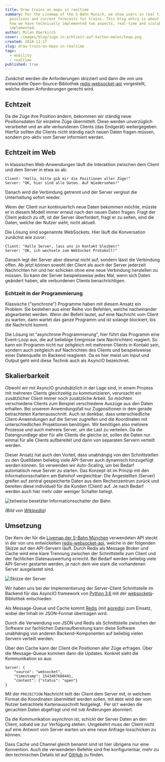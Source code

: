 ```yaml
---
title: Draw trains on maps in realtime
summary: For the Livemap of the S-Bahn Munich, we show users in real time the
  positions and current forecasts for trains. This blog entry is about
  how we have technically implemented two aspects, real-time and scalability.
  implemented.
author: Milan Oberkirch
cover: /images/blog/zuge-in-echtzeit-auf-karten-malen/tmap.png
created: 2018-11-17
slug: draw-train-on-maps-in-realtime
tags:
  - mobility
  - realtime
published: true
---
```


Zunächst werden die Anforderungen skizziert und dann die von uns entwickelte Open-Source-Bibliothek [redis-websocket-api](https://github.com/geops/redis-websocket-api) vorgestellt, welche diesen Anforderungen gerecht wird.

## Echtzeit

Da die Züge ihre Position ändern, bekommen wir ständig neue Positionsdaten für einzelne Züge übermittelt. Diese werden unverzüglich verarbeitet und an alle verbundenen Clients (das Endgerät) weitergegeben. Hierfür sollten die Clients nicht ständig nach neuen Daten fragen müssen, sondern pro-aktiv vom Server informiert werden.

## Echtzeit im Web

In klassischen Web-Anwendungen läuft die Interaktion zwischen dem Client und dem Server in etwa so ab:

    Client: "Hallo, bitte gib mir die Positionen aller Züge!"
    Server: "OK, hier sind alle Daten. Auf Wiedersehen!"


Danach wird die Verbindung getrennt und der Server vergisst die Unterhaltung sofort wieder.

Wenn der Client nun kontinuierlich neue Daten bekommen möchte, müsste er in diesem Modell immer erneut nach den neuen Daten fragen. Fragt der Client jedoch zu oft, ist der Server überfordert, fragt er zu selten, sind die Daten, welche der Nutzer sieht, nicht aktuell.

Die Lösung sind sogenannte WebSockets. Hier läuft die Konversation zunächst wie zuvor:

    Client: "Hallo Server, lass uns in Kontakt bleiben!"
    Server: "OK, ich wechsele zum WebSocket Protokoll!"


Danach legt der Server aber diesmal nicht auf, sondern lässt die Verbindung offen. Ab jetzt können sowohl der Client als auch der Server jederzeit Nachrichten hin und her schicken ohne eine neue Verbindung herstellen zu müssen. So kann der Server beispielsweise jedes Mal, wenn sich Daten geändert haben, alle verbundenen Clients benachrichtigen.

### Echtzeit in der Programmierung

Klassische ("synchrone") Programme haben mit diesem Ansatz ein Problem: Sie bestehen aus einer Reihe von Befehlen, welche nacheinander abgearbeitet werden. Wenn der Befehl lautet, auf eine Nachricht vom Client zu warten, dann wartet das ganze Programm und ist solange blockiert, bis die Nachricht kommt.

Die Lösung ist "asynchrone Programmierung", hier führt das Programm eine Event-Loop aus, die auf beliebige Ereignisse (wie Nachrichten) reagiert. So kann ein Programm nicht nur zeitgleich mit mehreren Clients in Kontakt sein, sondern auch zeitgleich auf Nachrichten des Clients und beispielsweise einer Datenquelle im Backend reagieren. Da es hier meist um Input und Output geht wird diese Technik auch als AsyncIO bezeichnet.

## Skalierbarkeit

Obwohl wir mit AsyncIO grundsätzlich in der Lage sind, in einem Prozess mit mehreren Clients gleichzeitig zu kommunizieren, verursacht ein zusätzlicher Client immer noch zusätzliche Arbeit. So möchten verschiedene Clients zum Beispiel verschiedene Auszüge aus den Daten erhalten. Bei unserem Anwendungsfall nur Zugpositionen in dem gerade betrachteten Kartenausschnitt. Auch ist denkbar, dass unterschiedliche Client-Anwendungen auf die Server zugreifen und die Koordinaten mit unterschiedlichen Projektionen benötigen. Wir benötigen also mehrere Prozesse und auch mehrere Server, um die Last zu verteilen. Da die Datengrundlage aber für alle Clients die gleiche ist, sollen die Daten nur einmal für alle Clients aufbereitet und dann von separaten Servern verteilt werden.

Dieser Ansatz hat auch den Vorteil, dass unabhängig von den Schnittstellen zu den Quelldaten beliebig viele API-Server auch dynamisch hinzugefügt werden können. So verwenden wir Auto-Scaling, um bei Bedarf automatisch neue Server zu starten. Das Konzept ist im Prinzip mit den Informationsschaltern am Bahnhof vergleichbar: Die Angestellten (Server) greifen auf zentral gespeicherte Daten aus dem Rechenzentrum zurück und bereiten diese individuell für die Kunden (Client) auf. Je nach Bedarf werden auch hier mehr oder weniger Schalter belegt.

![teilweise besetzter Informationsschalter der Bahn](/images/blog/zuge-in-echtzeit-auf-karten-malen/DB_Informationsschalter_small.jpg)

_(Bild von [Wikipedia](https://de.wikipedia.org/wiki/Datei:DB_Informationsschalter.jpg))_

## Umsetzung

Der Kern der für die [Livemap der S-Bahn München](https://geops.de/sbahnm-live) verwendeten API steckt in der von uns entwickelten [redis-websocket-api](https://github.com/geops/redis-websocket-api), welche in der folgenden Skizze auf den API-Servern läuft. Durch Redis als Message Broker und Cache wird eine klare Trennung zwischen der Schnittstelle zum Client und der fachlichen Datenauswertung erreicht. Bei Bedarf werden beliebig viele API-Server gestartet werden, je nach dem wie stark die vorhandenen Server ausgelastet sind.

![Skizze der Server](/images/blog/zuge-in-echtzeit-auf-karten-malen/t.png)

Wir haben uns bei der Implementierung der Server-Client Schnittstelle im Backend für das AsyncIO framework von [Python 3.6](https://www.python.org/) mit der [websockets](https://github.com/aaugustin/websockets)\-Bibliothek entschieden.

Als Message-Queue und Cache kommt [Redis](https://redis.io) (mit [aioredis](https://github.com/aio-libs/aioredis)) zum Einsatz, wobei der Inhalt im JSON-Format übertragen wird.

Durch die Verwendung von JSON und Redis als Schnittstelle zwischen der Software zur fachlichen Datenaufbereitung kann diese Software unabhängig von anderen Backend-Komponenten auf beliebig vielen Servern verteilt werden.

Über den Cache kann der Client die Positionen aller Züge erfragen. Über die Message-Queue kommen dann die Updates. Konkret sieht die Kommunikation so aus:

    Server: {
        "source": "websocket",
        "timestamp": 1543407688441,
        "content": {"status": "open"}
    }

Mit der `PROJECTION` Nachricht teilt der Client dem Server mit, in welchem Format die Koordinaten übermittelt werden sollen, mit `BBOX` wird der vom Nutzer betrachtete Kartenausschnitt festgelegt.  Per `GET` werden die gecachten Daten abgefragt und mit `SUB` Änderungen abonniert.

Da die Kommunikation asynchron ist, schickt der Server Daten an den Client, sobald sie zur Verfügung stehen. Umgekehrt muss der Client nicht auf eine Antwort vom Server warten um eine neue Anfrage losschicken zu können.

Dass Cache und Channel gleich benannt sind ist hier übrigens nur eine Konvention. Auch die verwendeten Befehle sind frei konfigurierbar, mehr zu den technischen Details ist auf [GitHub](https://github.com/geops/redis-websocket-api) zu finden.

